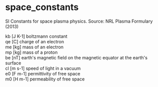 # space_constants
SI Constants for space plasma physics.
Source: NRL Plasma Formulary (2013)

kb [J K-1] boltzmann constant <br>
qe [C]     charge of an electron <br>
me [kg]    mass of an electron <br>
mp [kg]    mass of a proton <br>
be [nT]    earth's magnetic field on the magnetic equator at the earth's surface <br>
cl [m s-1] speed of light in a vacuum <br>
e0 [F m-1] permittivity of free space <br>
m0 [H m-1] permeability of free space
